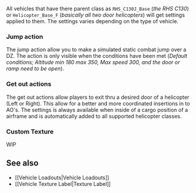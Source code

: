 All vehicles that have there parent class as `RHS_C130J_Base` (_the RHS C130_) or `Helicopter_Base_F` (_basically all two door helicopters_) will get settings applied to them. The settings varies depending on the type of vehicle.

### Jump action
The jump action allow you to make a simulated static combat jump over a DZ. The action is only visible when the conditions have been met (_Default conditions; Altitude min 180 max 350, Max speed 300, and the door or ramp need to be open_).

### Get out actions
The get out actions allow players to exit thru a desired door of a helicopter (Left or Right). This allow for a better and more coordinated insertions in to AO's. The settings is always available when inside of a cargo position of a airframe and is automatically added to all supported helicopter classes.

### Custom Texture
WIP

## See also
* [[Vehicle Loadouts|Vehicle Loadouts]] 
* [[Vehicle Texture Label|Texture Label]] 
